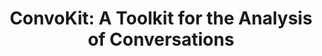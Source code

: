 ---
layout: publication
title: "ConvoKit: A Toolkit for the Analysis of Conversations"
website: "https://www.cs.cornell.edu/~cristian/ConvoKit_Demo_Paper.html"
authors:
  - { id: 'jonathanc', tag: '' }
  - { id: 'calebc', tag: '' }
  - { id: 'liyef', tag: '' }
  - { id: 'andreww', tag: '' }
  - { id: 'justinez', tag: '' }
  - { id: 'cristiand', tag: '' }
venue: Proceedings of SIGDIAL, 2020. System demo.
---